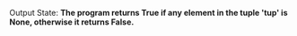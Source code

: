 Output State: **The program returns True if any element in the tuple 'tup' is None, otherwise it returns False.**